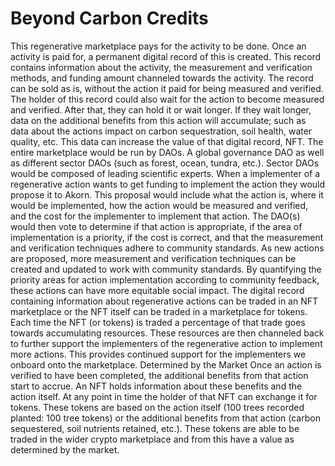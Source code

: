 # Beyond Carbon Credits

This regenerative marketplace pays for the activity to be done. Once an activity is paid for, a permanent digital record of this is created. This record contains information about the activity, the measurement and verification methods, and funding amount channeled towards the activity. The record can be sold as is, without the action it paid for being measured and verified. The holder of this record could also wait for the action to become measured and verified. After that, they can hold it or wait longer. If they wait longer, data on the additional benefits from this action will accumulate; such as data about the actions impact on carbon sequestration, soil health, water quality, etc. This data can increase the value of that digital record, NFT. The entire marketplace would be run by DAOs. A global governance DAO as well as different sector DAOs (such as forest, ocean, tundra, etc.). Sector DAOs would be composed of leading scientific experts. When a implementer of a regenerative action wants to get funding to implement the action they would propose it to Akorn. This proposal would include what the action is, where it would be implemented, how the action would be measured and verified, and the cost for the implementer to implement that action. The DAO(s) would then vote to determine if that action is appropriate, if the area of implementation is a priority, if the cost is correct, and that the measurement and verification techniques adhere to community standards. As new actions are proposed, more measurement and verification techniques can be created and updated to work with community standards. By quantifying the priority areas for action implementation according to community feedback, these actions can have more equitable social impact. The digital record containing information about regenerative actions can be traded in an NFT marketplace or the NFT itself can be traded in a marketplace for tokens. Each time the NFT (or tokens) is traded a percentage of that trade goes towards accumulating resources. These resources are then channeled back to further support the implementers of the regenerative action to implement more actions. This provides continued support for the implementers we onboard onto the marketplace. Determined by the Market Once an action is verified to have been completed, the additional benefits from that action start to accrue. An NFT holds information about these benefits and the action itself. At any point in time the holder of that NFT can exchange it for tokens. These tokens are based on the action itself (100 trees recorded planted: 100 tree tokens) or the additional benefits from that action (carbon sequestered, soil nutrients retained, etc.). These tokens are able to be traded in the wider crypto marketplace and from this have a value as determined by the market.
